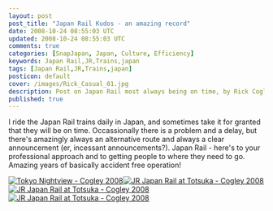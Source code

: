 ```yaml
---           
layout: post
post_title: "Japan Rail Kudos - an amazing record"
date: 2008-10-24 08:55:03 UTC
updated: 2008-10-24 08:55:03 UTC
comments: true
categories: [SnapJapan, Japan, Culture, Efficiency]
keywords: Japan Rail,JR,Trains,japan
tags: [Japan Rail,JR,Trains,japan]
posticon: default
cover: /images/Rick_Casual_01.jpg
description: Post on Japan Rail most always being on time, by Rick Cogley.
published: true
---
```


[](http://www.flickr.com/photos/81796435@N00/2968186705 "View 'JR Japan Rail at Totsuka - Cogley 2008' on Flickr.com")

I ride the Japan Rail trains daily in Japan, and sometimes take it for granted that they will be on time. Occassionally there is a problem and a delay, but there's amazingly always an alternative route and always a clear announcement (er, incessant announcements?). Japan Rail - here's to your professional approach and to getting people to where they need to go. Amazing years of basically accident free operation! 


[![Tokyo Nightview - Cogley 2008](http://static.flickr.com/3180/2968187543_8bbdc21bea_s.jpg)](http://www.flickr.com/photos/81796435@N00/2968187543 "View 'Tokyo Nightview - Cogley 2008' on Flickr.com")[![JR Japan Rail at Totsuka - Cogley 2008](http://static.flickr.com/3196/2969032496_65863f078b_s.jpg)](http://www.flickr.com/photos/81796435@N00/2969032496 "View 'JR Japan Rail at Totsuka - Cogley 2008' on Flickr.com")[![JR Japan Rail at Totsuka - Cogley 2008](http://static.flickr.com/3247/2969032302_b04fc7eebd_s.jpg)](http://www.flickr.com/photos/81796435@N00/2969032302 "View 'JR Japan Rail at Totsuka - Cogley 2008' on Flickr.com")[![JR Japan Rail at Totsuka - Cogley 2008](http://static.flickr.com/3030/2969031154_2fbdf410fa_s.jpg)](http://www.flickr.com/photos/81796435@N00/2969031154 "View 'JR Japan Rail at Totsuka - Cogley 2008' on Flickr.com")










